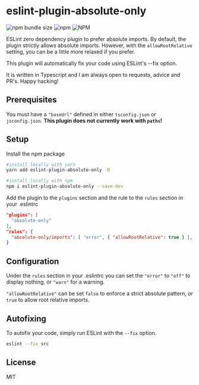 # eslint-plugin-absolute-only

![npm bundle size](https://img.shields.io/bundlephobia/min/eslint-plugin-absolute-only?color=007173)
![npm](https://img.shields.io/npm/dm/eslint-plugin-absolute-only?color=007173)
![NPM](https://img.shields.io/npm/l/eslint-plugin-absolute-only?color=007173)

ESLint zero dependency plugin to prefer absolute imports. By default, the plugin strictly allows absolute imports. However, with the `allowRootRelative` setting, you can be a little more relaxed if you prefer.

This plugin will automatically fix your code using ESLint's --fix option.

It is written in Typescript and I am always open to requests, advice and PR's. Happy hacking!

## Prerequisites

You must have a `"baseUrl"` defined in either `tsconfig.json` or `jsconfig.json`. **This plugin does not currently work with `paths`!**

## Setup

Install the npm package

```bash
#install locally with yarn
yarn add eslint-plugin-absolute-only -D

#install locally with npm
npm i eslint-plugin-absolute-only --save-dev
```

Add the plugin to the `plugins` section and the rule to the `rules` section in your .eslintrc

```json
"plugins": [
  "absolute-only"
],
"rules": {
  "absolute-only/imports": [ "error", { "allowRootRelative": true } ],
}
```

## Configuration

Under the `rules` section in your .eslintrc you can set the `"error"` to `"off"` to display nothing, or `"warn"` for a warning.

`"allowRootRelative"` can be set `false` to enforce a strict absolute pattern, or `true` to allow root relative imports.

## Autofixing

To autofix your code, simply run ESLint with the `--fix` option.

```bash
eslint --fix src
```

## License

MIT
